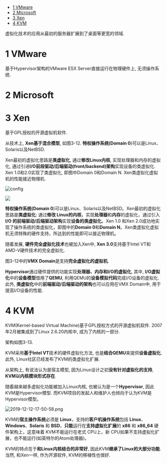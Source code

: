 
<!-- @import "[TOC]" {cmd="toc" depthFrom=1 depthTo=6 orderedList=false} -->

<!-- code_chunk_output -->

- [1 VMware](#1-vmware)
- [2 Microsoft](#2-microsoft)
- [3 Xen](#3-xen)
- [4 KVM](#4-kvm)

<!-- /code_chunk_output -->

虚拟化技术的应用从最初的服务器扩展到了桌面等更宽的领域.

# 1 VMware

基于Hypervisor架构的VMware ESX Server直接运行在物理硬件上, 无须操作系统. 

# 2 Microsoft

# 3 Xen

基于GPL授权的开源虚拟机软件.

从技术上, **Xen基于混合模型**, 如图3\-12. **特权操作系统(Domain 0**)可以是Linux、Solaris以及NetBSD. 

Xen最初的虚拟化思路是**类虚拟化**, 通过**修改Linux内核**, 实现处理器和内存的虚拟化, 通过引进**I/O前段驱动/后端驱动(front/backend)架构**实现设备的类虚拟化. Xen 1.0和2.0实现了类虚拟化, 即图中Domain 0和Domain N. Xen类虚拟化虚拟机的性能接近物理机.

![config](./images/13.png)

![](./images/2019-07-03-13-53-09.png)

**特权操作系统(Domain 0**)可以是Linux、Solaris以及NetBSD。Xen最初的虚拟化思路是**类虚拟化**: 通过**修改 Linux的内核**，实现**处理器**和**内存**的虚拟化，通过引入 **I/O 的前端驱动/后端驱动架构**实现**设备的类虚拟化**。Xen 1.0 和Xen 2.0成功地实现了操作系统的类虚拟化，即图中的**Domain 0**和**Domain N**。Xen类虚拟化虚拟机无须特殊的硬件支持，所达到的性能即可以接近物理机。

随着发展, **硬件完全虚拟化技术**也被加入Xen中, **Xen 3.0**支持基于Intel VT和AMD\-V硬件技术的完全虚拟化. 

图3\-12中的**VMX Domain**是支持**完全虚拟化的虚拟机**. 

**Hypervisor**通过硬件提供的功能实现**处理器、内存和I/O的虚拟化**, 其中, **I/O虚拟化**中的**设备模型**借用了**QEMU**, 利用QEMU的**设备模拟代码**完成I/O设备的虚拟化. 此外, **类虚拟化**中的**前端驱动/后端驱动的架构**也可以应用在VMX Domain中, 用于提高I/O设备的性能.

# 4 KVM

KVM(Kernel\-based Virtual Machine)基于GPL授权方式的开源虚拟机软件. 2007年2月被集成到了Linux 2.6.20内核中, 成为了内核的一部分.

架构如图3\-13. 

KVM采用**基于Intel VT**技术的硬件虚拟化方法, 也是**结合QEMU**来提供**设备虚拟化**. 此外, Linux社区已经发布了KVM的类虚拟化扩展. 

从架构上, 有说法认为是宿主模型, 因为Linux设计之初**没有针对虚拟化的支持**, **KVM以内核模块形式存在**. 

随着越来越多虚拟化功能被加入Linux内核, 也被认为是一个**Hypervisor**, 因此KVM是Hypervisor模型. 而KVM项目的发起人和维护人也倾向于认为KVM是Hypervisor模型。

![2019-12-12-17-50-58.png](./images/2019-12-12-17-50-58.png)

KVM的**宿主操作系统**必须是 **Linux**，支持的**客户机操作系统**包括 **Linux**、**Windows**、**Solaris** 和 **BSD**，**只能**运行在**支持虚拟化扩展**的 **x86** 和 **x86\_64** 硬件架构上，这意味着 KVM不能运行在老式 CPU上，新 CPU如果不支持虚拟化扩展，也不能运行(如英特尔的Atom处理器)。

KVM的特点在于**和Linux内核结合的非常好**, 因此KVM**继承了Linux的大部分功能**. 当然, 和Xen一样, 作为开源软件, KVM的移植性也很好.